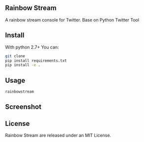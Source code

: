 ## Rainbow Stream

A rainbow stream console for Twitter.
Base on Python Twitter Tool

## Install
With python 2.7+ You can:
```bash
git clone
pip install requirements.txt
pip install -e .
```

## Usage
```bash
rainbowstream
```

## Screenshot


## License

Rainbow Stream are released under an MIT License.
